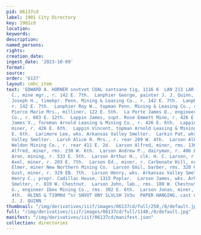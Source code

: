 ```yaml
---
pid: 06137cd
label: 1901 City Directory
key: 1901cd
location: 
keywords: 
description: 
named_persons: 
rights: 
creation_date: 
ingest_date: '2023-10-09'
format: 
source: 
order: '6137'
layout: cmhc_item
text: 'EDWARD A. HORNER snvtvet COAL santsane tig, 1116 6  LAN 213 LAR  Lanphier Frank
  C., mine mgr., r. 142 E. 7th.  Lanphier George, painter J. J. Quinn, rms. 111 Oak.  Lanphier
  Joseph H., timekpr. Penn. Mining & Leasing Co., r. 142 E. 7th.  Lanphier L. Mrs.,
  r. 142 E. 7th.  Lanphier Roy W., topman Penn. Mining & Leasing Co., r. 107 E. 11th.  La
  Pierce Marie Mrs., milliner, 122 E. 5th.  La Porte James D., engineer Ibex Mining
  Co., r. 603 E. 12th.  Lappin James, supt. Rose Emmett Mine, r. 426 E. 6th.  Lappin
  James V., foreman Arnold Leasing & Mining Co., r. 426 E. 6th.  Lappin Lewis A.,
  miner, r. 426 E. 6th.  Lappin Vincent, topman Arnold Leasing & Mining Co., r. 426
  E. 6th.  Larimore Lee, wks. Arkansas Valley Smelter.  Larkin Pat, wks. Arkansas
  Valley Smelter.  Larsh Alice R. Mrs., r. rear 209 W. 4th.  Larson Albert, miner
  Weldon Mining Co., r. rear 411 E. 2d.  Larson Alfred, miner, rms. 136 E. 3d.  Larson
  Alfred, miner, rms. 230 W. 6th.  Larson Andrew P., dairyman, r. 406 E. 3d.  Larson
  Aron, mining, r. 533 E. 5th.  Larson Arthur H., clk. H. C. Larson, r. 127 W. 12th.  Larson
  Axel, miner, r. 203 E. 7th.  Larson Ed., miner, r. Carbonate Hill, nr. Reservoir.  Larson
  Elmer, miner New Northern Mining Co.  Larson Emil, barber, rms. 320 Harrison av.  Larson
  Gust, miner, r. 329 EB. 7th.  Larson Henry, wks. Arkansas Valley Smelter.  Larson
  Henry C.; propr. Cadillac House, 1315 Poplar.  Larson James, wks. Arkansas Valley
  Smelter, r. 819 W. Chestnut.  Larson John, lab., rms. 180 W. Chestnut.  Larson John
  G., engineer Ibex Mining Co., rms. 302 E. 6th.  Larson Jonas, miner, rms. 424 E.
  4th.  HLINS & T19M0d “sr SNVOT ONY SLVLSH 1V3u  PAPER HANGING, cast nett stacer
  J. J. QUINN '
thumbnail: "/img/derivatives/iiif/images/06137cd/full/250,/0/default.jpg"
full: "/img/derivatives/iiif/images/06137cd/full/1140,/0/default.jpg"
manifest: "/img/derivatives/iiif/06137cd/manifest.json"
collection: directories
---
```

